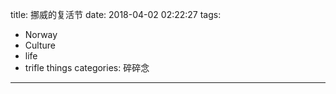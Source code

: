 title: 挪威的复活节
date: 2018-04-02 02:22:27
tags:
- Norway
- Culture
- life
- trifle things
categories: 碎碎念
---
